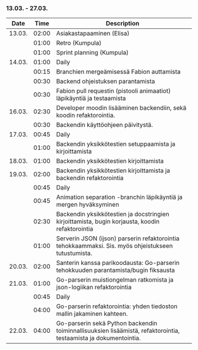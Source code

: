 ### 13.03. - 27.03.

| Date   | Time  | Description                                                                                                      |
| ------ | ----- | ---------------------------------------------------------------------------------------------------------------- |
| 13.03. | 02:00 | Asiakastapaaminen (Elisa)                                                                                        |
|        | 01:00 | Retro (Kumpula)                                                                                                  |
|        | 01:00 | Sprint planning (Kumpula)                                                                                        |
| 14.03. | 01:00 | Daily                                                                                                            |
|        | 00:15 | Branchien mergeämisessä Fabion auttamista                                                                        |
|        | 00:30 | Backend ohjeistuksen parantamista                                                                                |
|        | 00:30 | Fabion pull requestin (pistooli animaatiot) läpikäyntiä ja testaamista                                           |
| 16.03. | 02:30 | Developer moodin lisääminen backendiin, sekä koodin refaktorointia.                                              |
|        | 00:30 | Backendin käyttöohjeen päivitystä.                                                                               |
| 17.03. | 00:45 | Daily                                                                                                            |
|        | 01:00 | Backendin yksikkötestien setuppaamista ja kirjoittamista                                                         |
| 18.03. | 01:00 | Backendin yksikkötestien kirjoittamista                                                                          |
| 19.03. | 02:00 | Backendin yksikkötestien kirjoittamista ja backendin refaktorointia                                              |
|        | 00:45 | Daily                                                                                                            |
|        | 00:45 | Animation separation -branchin läpikäyntiä ja mergen hyväksyminen                                                |
|        | 02:30 | Backendin yksikkötestien ja docstringien kirjoittamista, bugin korjausta, koodin refaktorointia                  |
|        | 01:00 | Serverin JSON (ijson) parserin refaktorointia tehokkaammaksi. Sis. myös ohjeistukseen tutustumista.              |
| 20.03. | 02:00 | Santerin kanssa parikoodausta: Go-parserin tehokkuuden parantamista/bugin fiksausta                              |
| 21.03. | 01:00 | Go-parserin muistiongelman ratkomista ja json-logiikan refaktorointia                                            |
|        | 00:45 | Daily                                                                                                            |
|        | 04:00 | Go-parserin refaktorointia: yhden tiedoston mallin jakaminen kahteen.                                            |
| 22.03. | 04:00 | Go-parserin sekä Python backendin toiminnallisuuksien lisäämistä, refaktorointia, testaamista ja dokumentointia. |
